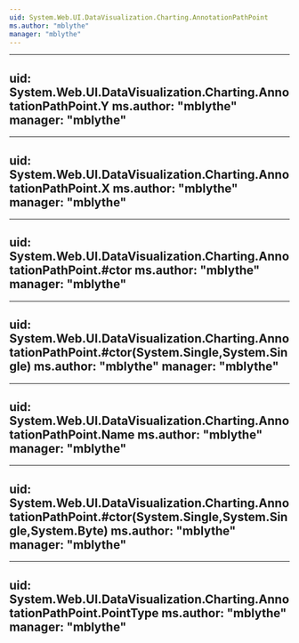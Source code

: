 ```yaml
---
uid: System.Web.UI.DataVisualization.Charting.AnnotationPathPoint
ms.author: "mblythe"
manager: "mblythe"
---
```


---
uid: System.Web.UI.DataVisualization.Charting.AnnotationPathPoint.Y
ms.author: "mblythe"
manager: "mblythe"
---

---
uid: System.Web.UI.DataVisualization.Charting.AnnotationPathPoint.X
ms.author: "mblythe"
manager: "mblythe"
---

---
uid: System.Web.UI.DataVisualization.Charting.AnnotationPathPoint.#ctor
ms.author: "mblythe"
manager: "mblythe"
---

---
uid: System.Web.UI.DataVisualization.Charting.AnnotationPathPoint.#ctor(System.Single,System.Single)
ms.author: "mblythe"
manager: "mblythe"
---

---
uid: System.Web.UI.DataVisualization.Charting.AnnotationPathPoint.Name
ms.author: "mblythe"
manager: "mblythe"
---

---
uid: System.Web.UI.DataVisualization.Charting.AnnotationPathPoint.#ctor(System.Single,System.Single,System.Byte)
ms.author: "mblythe"
manager: "mblythe"
---

---
uid: System.Web.UI.DataVisualization.Charting.AnnotationPathPoint.PointType
ms.author: "mblythe"
manager: "mblythe"
---

